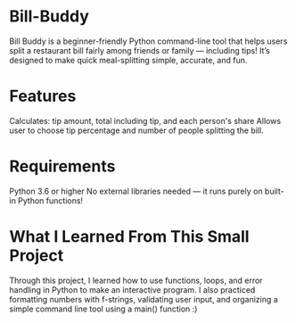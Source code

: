 # Bill-Buddy
Bill Buddy is a beginner-friendly Python command-line tool that helps users split a restaurant bill fairly among friends or family — including tips! It’s designed to make quick meal-splitting simple, accurate, and fun.

# Features
Calculates: tip amount, total including tip, and each person's share
Allows user to choose tip percentage and number of people  splitting the bill. 

# Requirements
Python 3.6 or higher
No external libraries needed — it runs purely on built-in Python functions!

#  What I Learned From This Small Project
Through this project, I learned how to use functions, loops, and error handling in Python to make an interactive program. I also practiced formatting numbers with f-strings, validating user input, and organizing a simple command line tool using a main() function :)
